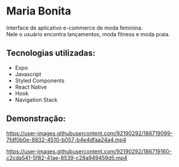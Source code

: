 # Maria Bonita

Interface de aplicativo e-commerce de moda feminina. 
<br/> 
Nele o usuário encontra lançamentos, moda fitness e moda praia.

## Tecnologias utilizadas:

- Expo
- Javascript
- Styled Components
- React Native
- Hook
- Navigation Stack

## Demonstração:

https://user-images.githubusercontent.com/92190292/186719099-7fdf0b0e-8832-4510-b057-b4e4dfaa24a4.mp4

https://user-images.githubusercontent.com/92190292/186719160-c2cda541-5f82-41ae-8539-c28a949459d5.mp4
